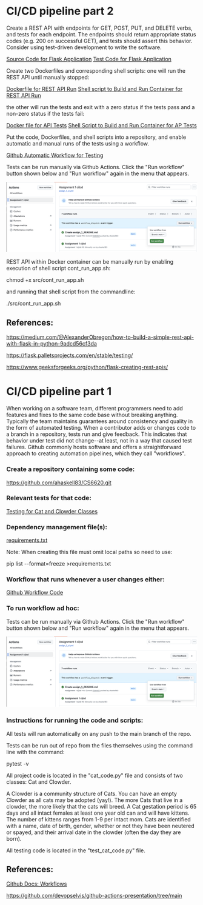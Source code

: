 
# CI/CD pipeline part 2

Create a REST API with endpoints for GET, POST, PUT, and DELETE verbs, and tests for each endpoint. The endpoints should return appropriate status codes (e.g. 200 on successful GET), and tests should assert this behavior. Consider using test-driven development to write the software. 

[Source Code for Flask Application](src/cat_pkg/assign_2.py)
[Test Code for Flask Application](tests/test_assign_2.py)

Create two Dockerfiles and corresponding shell scripts: 
one will run the REST API until manually stopped:

[Dockerfile for REST API Run](src/Dockerfile)
[Shell script to Build and Run Container for REST API Run](src/cont_run_app.sh)

the other will run the tests and exit with a zero status if the tests pass and a non-zero status if the tests fail:

[Docker file for API Tests](tests/Dockerfile)
[Shell Script to Build and Run Container for AP Tests](tests/cont_test_api.sh)

Put the code, Dockerfiles, and shell scripts into a repository, and enable automatic and manual runs of the tests using a workflow. 

[Github Automatic Workflow for Testing](.github/workflows/assign_1_ci.yml)

Tests can be run manually via Github Actions.
Click the "Run workflow" button shown below and "Run workflow" again in the menu that appears.

![Github Workflow Screenshot](pics/manual_workflow.png)

REST API within Docker container can be manually run by enabling execution of shell script cont_run_app.sh:

chmod +x src/cont_run_app.sh

and running that shell script from the commandline:

./src/cont_run_app.sh



## References: 
https://medium.com/@AlexanderObregon/how-to-build-a-simple-rest-api-with-flask-in-python-9adcd56cf3da

https://flask.palletsprojects.com/en/stable/testing/

https://www.geeksforgeeks.org/python/flask-creating-rest-apis/




# CI/CD pipeline part 1

When working on a software team, different programmers need to add features and fixes to the same code base without breaking anything. Typically the team maintains guarantees around consistency and quality in the form of automated testing. When a contributor adds or changes code to a branch in a repository, tests run and give feedback. This indicates that behavior under test did not change--at least, not in a way that caused test failures. Github commonly hosts software and offers a straightforward approach to creating automation pipelines, which they call "workflows".

 

### Create a repository containing some code:
 https://github.com/ahaskell83/CS6620.git


### Relevant tests for that code:
[Testing for Cat and Clowder Classes](tests/test_cat_code.py)

### Dependency management file(s):

[requirements.txt](requirements.txt)
 
Note: When creating this file must omit local paths so need to use: 

pip list --format=freeze >requirements.txt

### Workflow that runs whenever a user changes either:
[Github Workflow Code](.github/workflows/assign_1_ci.yml)


### To run workflow ad hoc:

Tests can be run manually via Github Actions.
Click the "Run workflow" button shown below and "Run workflow" again in the menu that appears.

![Github Workflow Screenshot](pics/manual_workflow.png)


### Instructions for running the code and scripts:

All tests will run automatically on any push to the main branch of the repo.

Tests can be run out of repo from the files themselves using the command line with the command:

pytest -v

All project code is located in the "cat_code.py" file and consists of two classes: Cat and Clowder.

A Clowder is a community structure of Cats. You can have an empty Clowder as all cats may be adopted (yay!). The more Cats that live in a clowder, the more likely that the cats will breed. A Cat gestation period is 65 days and all intact females at least one year old can and will have kittens. The number of kittens ranges from 1-9 per intact mom. Cats are identified with a name, date of birth, gender, whether or not they have been neutered or spayed, and their arrival date in the clowder (often the day they are born).

All testing code is located in the "test_cat_code.py" file.


## References:

[Github Docs: Workflows](https://docs.github.com/en/actions/writing-workflows)

https://github.com/devopselvis/github-actions-presentation/tree/main
